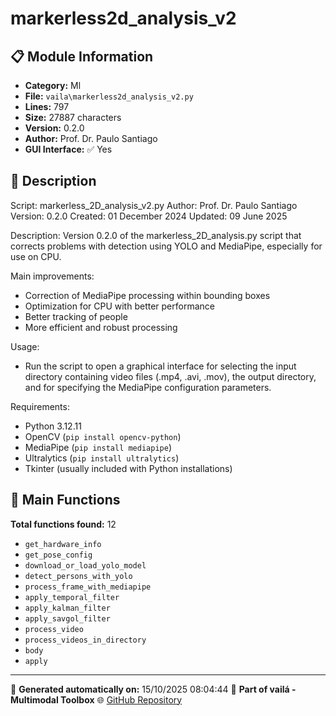 # markerless2d_analysis_v2

## 📋 Module Information

- **Category:** Ml
- **File:** `vaila\markerless2d_analysis_v2.py`
- **Lines:** 797
- **Size:** 27887 characters
- **Version:** 0.2.0
- **Author:** Prof. Dr. Paulo Santiago
- **GUI Interface:** ✅ Yes

## 📖 Description


Script: markerless_2D_analysis_v2.py
Author: Prof. Dr. Paulo Santiago
Version: 0.2.0
Created: 01 December 2024
Updated: 09 June 2025

Description:
Version 0.2.0 of the markerless_2D_analysis.py script that corrects problems with detection
using YOLO and MediaPipe, especially for use on CPU.

Main improvements:
- Correction of MediaPipe processing within bounding boxes
- Optimization for CPU with better performance
- Better tracking of people
- More efficient and robust processing

Usage:
- Run the script to open a graphical interface for selecting the input directory
  containing video files (.mp4, .avi, .mov), the output directory, and for
  specifying the MediaPipe configuration parameters.

Requirements:
- Python 3.12.11
- OpenCV (`pip install opencv-python`)
- MediaPipe (`pip install mediapipe`)
- Ultralytics (`pip install ultralytics`)
- Tkinter (usually included with Python installations)


## 🔧 Main Functions

**Total functions found:** 12

- `get_hardware_info`
- `get_pose_config`
- `download_or_load_yolo_model`
- `detect_persons_with_yolo`
- `process_frame_with_mediapipe`
- `apply_temporal_filter`
- `apply_kalman_filter`
- `apply_savgol_filter`
- `process_video`
- `process_videos_in_directory`
- `body`
- `apply`




---

📅 **Generated automatically on:** 15/10/2025 08:04:44
🔗 **Part of vailá - Multimodal Toolbox**
🌐 [GitHub Repository](https://github.com/vaila-multimodaltoolbox/vaila)
